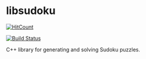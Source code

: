
# libsudoku

[![HitCount](http://hits.dwyl.com/raulcostajunior/libsudoku.svg)](http://hits.dwyl.com/raulcostajunior/libsudoku)

[![Build Status](https://travis-ci.org/raulcostajunior/libsudoku.svg?branch=master)](https://travis-ci.org/raulcostajunior/libsudoku)

C++ library for generating and solving Sudoku puzzles.
